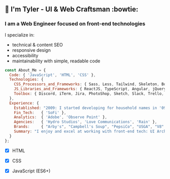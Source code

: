## 👋 I'm Tyler - UI &amp; Web Craftsman :bowtie:
### I am a Web Engineer focused on front-end technologies

I specialize in:
- technical &amp; content SEO
- responsive design
- accessibility
- maintainability with simple, readable code

```javascript
const About_Me = {
  Code: { 'JavaScript', 'HTML', 'CSS' },
  Technologies: {
    CSS_Processors_and_Frameworks: { Sass, Less, Tailwind, Skeleton, Boilerplate },
    JS_Libraries_and_Frameworks: { ReactJS, TypeScript, Angular, jQuery, D3 },
    Toolbox: { Discord, iTerm, Jira, PhotoShop, Sketch, Slack, Trello, Workday, }
  },
  Experience: {
    Established: "2009: I started developing for household names in '09 and haven't stopped.",
    Fin_Tech:   { 'SoFi' },
    Analytics:  { 'Adobe', 'Observe Point' },
    Agencies:   { 'Hydro Studios', 'Love Communications', 'Rain' },
    Brands:     { "Arby's", "Campbell's Soup", "PepsiCo", "USGA", "V8" },
    Summary: "I enjoy and excel at working with front-end tech: UI Architecture, HTML, CSS/Sass, JavaScript, RESTful API's!"
  }
};

```

- [x] HTML
- [x] CSS
- [x] JavaScript (ES6+)



<!--
**tynielsen/tynielsen** is a ✨ _special_ ✨ repository because its `README.md` (this file) appears on your GitHub profile.

Here are some ideas to get you started:

- 🔭 I’m currently working on ...
- 🌱 I’m currently learning ...
- 👯 I’m looking to collaborate on ...
- 🤔 I’m looking for help with ...
- 💬 Ask me about ...
- 📫 How to reach me: ...
- 😄 Pronouns: ...
- ⚡ Fun fact: ...
- Hi there 👋
-->
